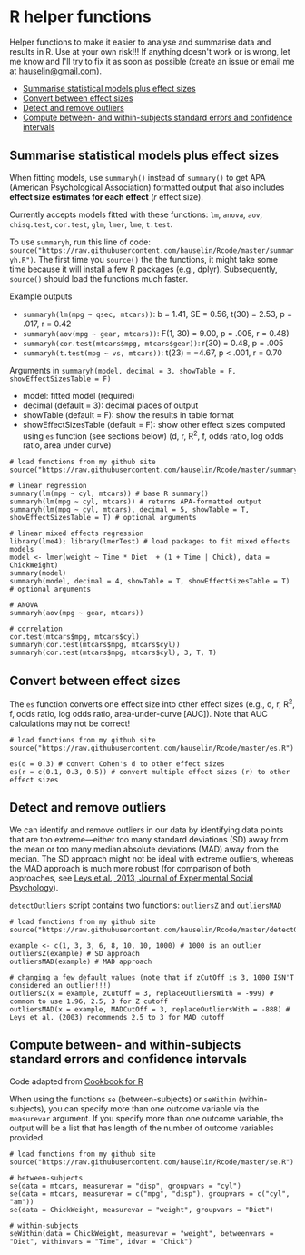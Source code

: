 # R helper functions

Helper functions to make it easier to analyse and summarise data and results in R. Use at your own risk!!! If anything doesn't work or is wrong, let me know and I'll try to fix it as soon as possible (create an issue or email me at hauselin@gmail.com).

- [Summarise statistical models plus effect sizes](#summarise-statistical-models-plus-effect-sizes)
- [Convert between effect sizes](#convert-between-effect-sizes)
- [Detect and remove outliers](#detect-and-remove-outliers)
- [Compute between- and within-subjects standard errors and confidence intervals](#compute-between--and-within-subjects-standard-errors-and-confidence-intervals)

## Summarise statistical models plus effect sizes

When fitting models, use ```summaryh()``` instead of ```summary()``` to get APA (American Psychological Association) formatted output that also includes **effect size estimates for each effect** (*r* effect size).

Currently accepts models fitted with these functions: ```lm```, ```anova```, ```aov```, ```chisq.test```, ```cor.test```, ```glm```, ```lmer```, ```lme```, ```t.test```.

To use ```summaryh```, run this line of code: ```source("https://raw.githubusercontent.com/hauselin/Rcode/master/summaryh.R")```. The first time you ```source()``` the the functions, it might take some time because it will install a few R packages (e.g., dplyr). Subsequently, ```source()``` should load the functions much faster.


Example outputs

* ```summaryh(lm(mpg ~ qsec, mtcars))```: b = 1.41, SE = 0.56, t(30) = 2.53, p = .017, r = 0.42
* ```summaryh(aov(mpg ~ gear, mtcars))```: F(1, 30) = 9.00, p = .005, r = 0.48)
* ```summaryh(cor.test(mtcars$mpg, mtcars$gear))```: r(30) = 0.48, p = .005
* ```summaryh(t.test(mpg ~ vs, mtcars))```: t(23) = −4.67, p < .001, r = 0.70

Arguments in ```summaryh(model, decimal = 3, showTable = F, showEffectSizesTable = F)```

* model: fitted model (required)
* decimal (default = 3): decimal places of output
* showTable (default = F): show the results in table format
* showEffectSizesTable (default = F): show other effect sizes computed using ```es``` function (see sections below) (d, r, R<sup>2</sup>, f, odds ratio, log odds ratio, area under curve)

```
# load functions from my github site
source("https://raw.githubusercontent.com/hauselin/Rcode/master/summaryh.R")

# linear regression
summary(lm(mpg ~ cyl, mtcars)) # base R summary()
summaryh(lm(mpg ~ cyl, mtcars)) # returns APA-formatted output
summaryh(lm(mpg ~ cyl, mtcars), decimal = 5, showTable = T, showEffectSizesTable = T) # optional arguments

# linear mixed effects regression
library(lme4); library(lmerTest) # load packages to fit mixed effects models
model <- lmer(weight ~ Time * Diet  + (1 + Time | Chick), data = ChickWeight)
summary(model)
summaryh(model, decimal = 4, showTable = T, showEffectSizesTable = T) # optional arguments

# ANOVA
summaryh(aov(mpg ~ gear, mtcars))

# correlation
cor.test(mtcars$mpg, mtcars$cyl)
summaryh(cor.test(mtcars$mpg, mtcars$cyl))
summaryh(cor.test(mtcars$mpg, mtcars$cyl), 3, T, T)
```

## Convert between effect sizes

The ```es``` function converts one effect size into other effect sizes (e.g., d, r, R<sup>2</sup>, f, odds ratio, log odds ratio, area-under-curve [AUC]). Note that AUC calculations may not be correct!

```
# load functions from my github site
source("https://raw.githubusercontent.com/hauselin/Rcode/master/es.R")

es(d = 0.3) # convert Cohen's d to other effect sizes
es(r = c(0.1, 0.3, 0.5)) # convert multiple effect sizes (r) to other effect sizes
```

## Detect and remove outliers
We can identify and remove outliers in our data by identifying data points that are too extreme—either too many standard deviations (SD) away from the mean or too many median absolute deviations (MAD) away from the median. The SD approach might not be ideal with extreme outliers, whereas the MAD approach is much more robust (for comparison of both approaches, see [Leys et al., 2013, Journal of Experimental Social Psychology](https://s3.amazonaws.com/academia.edu.documents/32918779/Leys_MAD_final_copy.pdf?AWSAccessKeyId=AKIAIWOWYYGZ2Y53UL3A&Expires=1522001231&Signature=RL2IhDQKFM8W9z32xELWJE%2BGWBM%3D&response-content-disposition=inline%3B%20filename%3DDetecting_outliers_Do_not_use_standard_d.pdf)).

```detectOutliers``` script contains two functions: ```outliersZ``` and ```outliersMAD```

```
# load functions from my github site
source("https://raw.githubusercontent.com/hauselin/Rcode/master/detectOutliers.R")

example <- c(1, 3, 3, 6, 8, 10, 10, 1000) # 1000 is an outlier
outliersZ(example) # SD approach
outliersMAD(example) # MAD approach

# changing a few default values (note that if zCutOff is 3, 1000 ISN'T considered an outlier!!!)
outliersZ(x = example, zCutOff = 3, replaceOutliersWith = -999) # common to use 1.96, 2.5, 3 for Z cutoff
outliersMAD(x = example, MADCutOff = 3, replaceOutliersWith = -888) # Leys et al. (2003) recommends 2.5 to 3 for MAD cutoff
```

## Compute between- and within-subjects standard errors and confidence intervals

Code adapted from <a href="http://www.cookbook-r.com/Graphs/Plotting_means_and_error_bars_(ggplot2)/">Cookbook for R</a>

When using the functions ```se``` (between-subjects) or ```seWithin``` (within-subjects), you can specify more than one outcome variable via the ```measurevar``` argument. If you specify more than one outcome variable, the output will be a list that has length of the number of outcome variables provided.

```
# load functions from my github site
source("https://raw.githubusercontent.com/hauselin/Rcode/master/se.R")

# between-subjects
se(data = mtcars, measurevar = "disp", groupvars = "cyl")
se(data = mtcars, measurevar = c("mpg", "disp"), groupvars = c("cyl", "am"))
se(data = ChickWeight, measurevar = "weight", groupvars = "Diet")

# within-subjects
seWithin(data = ChickWeight, measurevar = "weight", betweenvars = "Diet", withinvars = "Time", idvar = "Chick")
```
